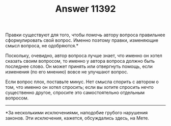 ﻿---
title: "Answer 11392"
se.owner.user_id: 10105
se.owner.display_name: "VladD"
se.owner.link: "https://ru.meta.stackoverflow.com/users/10105/vladd"
se.answer_id: 11392
se.question_id: 11390
se.post_type: answer
se.is_accepted: False
---
<p>Правки существуют для того, чтобы <em>помочь</em> автору вопроса правильнее сформулировать свой вопрос. Именно поэтому правки, изменяющие смысл вопроса, не одобряются.*</p>
<p>Поскольку, очевидно, автор вопроса лучше знает, что именно он хотел сказать своим вопросом, то именно у автора вопроса должно быть последнее слово. Он может принять или отвергнуть помощь, если изменения (по его мнению) вовсе не улучшают вопрос.</p>
<p>Если вопрос плох, поставьте минус. Нет смысла спорить с автором о том, что именно он хотел спросить; если вы хотите спросить нечто существенно другое, спросите это самостоятельно отдельным вопросом.</p>
<hr />
<p>*За несколькими исключениями, наподобие грубого нарушения законов. Эти исключения, кажется, обсуждались здесь, на Мете.</p>

